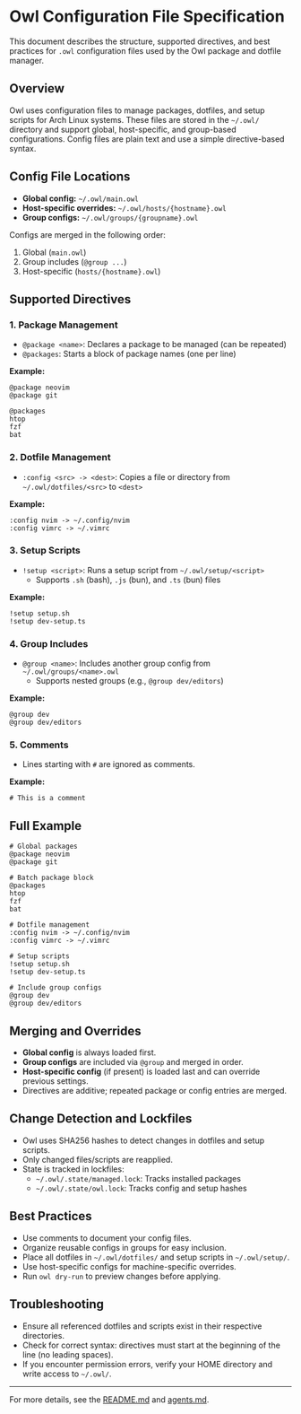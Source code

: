 # Owl Configuration File Specification

This document describes the structure, supported directives, and best practices for `.owl` configuration files used by the Owl package and dotfile manager.

## Overview
Owl uses configuration files to manage packages, dotfiles, and setup scripts for Arch Linux systems. These files are stored in the `~/.owl/` directory and support global, host-specific, and group-based configurations. Config files are plain text and use a simple directive-based syntax.

## Config File Locations
- **Global config:** `~/.owl/main.owl`
- **Host-specific overrides:** `~/.owl/hosts/{hostname}.owl`
- **Group configs:** `~/.owl/groups/{groupname}.owl`

Configs are merged in the following order:
1. Global (`main.owl`)
2. Group includes (`@group ...`)
3. Host-specific (`hosts/{hostname}.owl`)

## Supported Directives

### 1. Package Management
- `@package <name>`: Declares a package to be managed (can be repeated)
- `@packages`: Starts a block of package names (one per line)

**Example:**
```
@package neovim
@package git

@packages
htop
fzf
bat
```

### 2. Dotfile Management
- `:config <src> -> <dest>`: Copies a file or directory from `~/.owl/dotfiles/<src>` to `<dest>`

**Example:**
```
:config nvim -> ~/.config/nvim
:config vimrc -> ~/.vimrc
```

### 3. Setup Scripts
- `!setup <script>`: Runs a setup script from `~/.owl/setup/<script>`
  - Supports `.sh` (bash), `.js` (bun), and `.ts` (bun) files

**Example:**
```
!setup setup.sh
!setup dev-setup.ts
```

### 4. Group Includes
- `@group <name>`: Includes another group config from `~/.owl/groups/<name>.owl`
  - Supports nested groups (e.g., `@group dev/editors`)

**Example:**
```
@group dev
@group dev/editors
```

### 5. Comments
- Lines starting with `#` are ignored as comments.

**Example:**
```
# This is a comment
```

## Full Example
```
# Global packages
@package neovim
@package git

# Batch package block
@packages
htop
fzf
bat

# Dotfile management
:config nvim -> ~/.config/nvim
:config vimrc -> ~/.vimrc

# Setup scripts
!setup setup.sh
!setup dev-setup.ts

# Include group configs
@group dev
@group dev/editors
```

## Merging and Overrides
- **Global config** is always loaded first.
- **Group configs** are included via `@group` and merged in order.
- **Host-specific config** (if present) is loaded last and can override previous settings.
- Directives are additive; repeated package or config entries are merged.

## Change Detection and Lockfiles
- Owl uses SHA256 hashes to detect changes in dotfiles and setup scripts.
- Only changed files/scripts are reapplied.
- State is tracked in lockfiles:
  - `~/.owl/.state/managed.lock`: Tracks installed packages
  - `~/.owl/.state/owl.lock`: Tracks config and setup hashes

## Best Practices
- Use comments to document your config files.
- Organize reusable configs in groups for easy inclusion.
- Place all dotfiles in `~/.owl/dotfiles/` and setup scripts in `~/.owl/setup/`.
- Use host-specific configs for machine-specific overrides.
- Run `owl dry-run` to preview changes before applying.

## Troubleshooting
- Ensure all referenced dotfiles and scripts exist in their respective directories.
- Check for correct syntax: directives must start at the beginning of the line (no leading spaces).
- If you encounter permission errors, verify your HOME directory and write access to `~/.owl/`.

---

For more details, see the [README.md](./README.md) and [agents.md](./agents.md).
